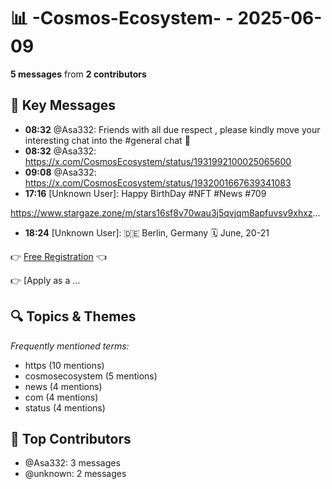 # 📊 -Cosmos-Ecosystem- - 2025-06-09
**5 messages** from **2 contributors**

## 💬 Key Messages
- **08:32** @Asa332: Friends with all due respect , please kindly move your interesting chat into the #general chat 🙏
- **08:32** @Asa332: https://x.com/CosmosEcosystem/status/1931992100025065600
- **09:08** @Asa332: https://x.com/CosmosEcosystem/status/1932001667639341083
- **17:16** [Unknown User]: Happy BirthDay #NFT #News #709

https://www.stargaze.zone/m/stars16sf8v70wau3j5qvjqm8apfuvsv9xhxz...
- **18:24** [Unknown User]: 🇩🇪 Berlin, Germany
🗓 June, 20-21

👉 [Free Registration](https://lu.ma/9h3zalw8) 👈

👉 [Apply as a ...

## 🔍 Topics & Themes
*Frequently mentioned terms:*
- https (10 mentions)
- cosmosecosystem (5 mentions)
- news (4 mentions)
- com (4 mentions)
- status (4 mentions)

## 👥 Top Contributors
- @Asa332: 3 messages
- @unknown: 2 messages